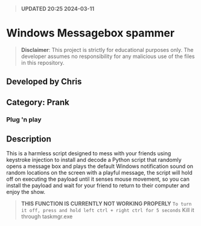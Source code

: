 > **UPDATED 20:25 2024-03-11**
# Windows Messagebox spammer
> **Disclaimer**: This project is strictly for educational purposes only. The developer assumes no responsibility for any malicious use of the files in this repository.

## Developed by Chris

## Category: Prank
### **Plug 'n play**
## Description
This is a harmless script designed to mess with your friends using keystroke injection to install and decode a Python script that randomly opens a message box and plays the default Windows notification sound on random locations on the screen with a playful message, the script will hold off on executing the payload until it senses mouse movement, so you can install the payload and wait for your friend to return to their computer and enjoy the show.

> **THIS FUNCTION IS CURRENTLY NOT WORKING PROPERLY** `To turn it off, press and hold left ctrl + right ctrl for 5 seconds`
> Kill it through taskmgr.exe
